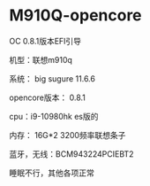 # M910Q-opencore
OC 0.8.1版本EFI引导

机型：联想m910q

系统： big sugure 11.6.6

opencore版本： 0.8.1

cpu：i9-10980hk es版的

内存： 16G*2 3200频率联想条子

蓝牙，无线：BCM943224PCIEBT2

睡眠不行，其他各项正常
